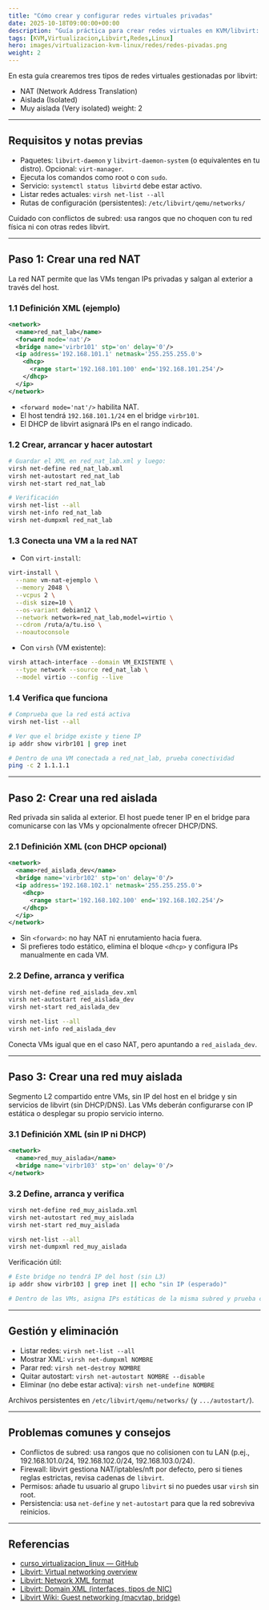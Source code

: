 ```yaml
---
title: "Cómo crear y configurar redes virtuales privadas"
date: 2025-10-18T09:00:00+00:00
description: "Guía práctica para crear redes virtuales en KVM/libvirt: NAT, redes aisladas y redes muy aisladas. Incluye comandos con virsh, ejemplos XML y verificación."
tags: [KVM,Virtualizacion,Libvirt,Redes,Linux]
hero: images/virtualizacion-kvm-linux/redes/redes-pivadas.png
weight: 2
---
```

En esta guía crearemos tres tipos de redes virtuales gestionadas por libvirt:

- NAT (Network Address Translation)
- Aislada (Isolated)
- Muy aislada (Very isolated)
 weight: 2

---

## Requisitos y notas previas

- Paquetes: `libvirt-daemon` y `libvirt-daemon-system` (o equivalentes en tu distro). Opcional: `virt-manager`.
- Ejecuta los comandos como root o con `sudo`.
- Servicio: `systemctl status libvirtd` debe estar activo.
- Listar redes actuales: `virsh net-list --all`
- Rutas de configuración (persistentes): `/etc/libvirt/qemu/networks/`

Cuidado con conflictos de subred: usa rangos que no choquen con tu red física ni con otras redes libvirt.

---

## Paso 1: Crear una red NAT

La red NAT permite que las VMs tengan IPs privadas y salgan al exterior a través del host.

### 1.1 Definición XML (ejemplo)

```xml
<network>
  <name>red_nat_lab</name>
  <forward mode='nat'/>
  <bridge name='virbr101' stp='on' delay='0'/>
  <ip address='192.168.101.1' netmask='255.255.255.0'>
    <dhcp>
      <range start='192.168.101.100' end='192.168.101.254'/>
    </dhcp>
  </ip>
</network>
```

- `<forward mode='nat'/>` habilita NAT.
- El host tendrá `192.168.101.1/24` en el bridge `virbr101`.
- El DHCP de libvirt asignará IPs en el rango indicado.

### 1.2 Crear, arrancar y hacer autostart

```bash
# Guardar el XML en red_nat_lab.xml y luego:
virsh net-define red_nat_lab.xml
virsh net-autostart red_nat_lab
virsh net-start red_nat_lab

# Verificación
virsh net-list --all
virsh net-info red_nat_lab
virsh net-dumpxml red_nat_lab
```

### 1.3 Conecta una VM a la red NAT

- Con `virt-install`:

```bash
virt-install \
  --name vm-nat-ejemplo \
  --memory 2048 \
  --vcpus 2 \
  --disk size=10 \
  --os-variant debian12 \
  --network network=red_nat_lab,model=virtio \
  --cdrom /ruta/a/tu.iso \
  --noautoconsole
```

- Con `virsh` (VM existente):

```bash
virsh attach-interface --domain VM_EXISTENTE \
  --type network --source red_nat_lab \
  --model virtio --config --live
```

### 1.4 Verifica que funciona

```bash
# Comprueba que la red está activa
virsh net-list --all

# Ver que el bridge existe y tiene IP
ip addr show virbr101 | grep inet

# Dentro de una VM conectada a red_nat_lab, prueba conectividad
ping -c 2 1.1.1.1
```

---

## Paso 2: Crear una red aislada

Red privada sin salida al exterior. El host puede tener IP en el bridge para comunicarse con las VMs y opcionalmente ofrecer DHCP/DNS.

### 2.1 Definición XML (con DHCP opcional)

```xml
<network>
  <name>red_aislada_dev</name>
  <bridge name='virbr102' stp='on' delay='0'/>
  <ip address='192.168.102.1' netmask='255.255.255.0'>
    <dhcp>
      <range start='192.168.102.100' end='192.168.102.254'/>
    </dhcp>
  </ip>
</network>
```

- Sin `<forward>`: no hay NAT ni enrutamiento hacia fuera.
- Si prefieres todo estático, elimina el bloque `<dhcp>` y configura IPs manualmente en cada VM.

### 2.2 Define, arranca y verifica

```bash
virsh net-define red_aislada_dev.xml
virsh net-autostart red_aislada_dev
virsh net-start red_aislada_dev

virsh net-list --all
virsh net-info red_aislada_dev
```

Conecta VMs igual que en el caso NAT, pero apuntando a `red_aislada_dev`.

---

## Paso 3: Crear una red muy aislada

Segmento L2 compartido entre VMs, sin IP del host en el bridge y sin servicios de libvirt (sin DHCP/DNS). Las VMs deberán configurarse con IP estática o desplegar su propio servicio interno.

### 3.1 Definición XML (sin IP ni DHCP)

```xml
<network>
  <name>red_muy_aislada</name>
  <bridge name='virbr103' stp='on' delay='0'/>
</network>
```

### 3.2 Define, arranca y verifica

```bash
virsh net-define red_muy_aislada.xml
virsh net-autostart red_muy_aislada
virsh net-start red_muy_aislada

virsh net-list --all
virsh net-dumpxml red_muy_aislada
```

Verificación útil:

```bash
# Este bridge no tendrá IP del host (sin L3)
ip addr show virbr103 | grep inet || echo "sin IP (esperado)"

# Dentro de las VMs, asigna IPs estáticas de la misma subred y prueba conectividad entre ellas
```

---

## Gestión y eliminación

- Listar redes: `virsh net-list --all`
- Mostrar XML: `virsh net-dumpxml NOMBRE`
- Parar red: `virsh net-destroy NOMBRE`
- Quitar autostart: `virsh net-autostart NOMBRE --disable`
- Eliminar (no debe estar activa): `virsh net-undefine NOMBRE`

Archivos persistentes en `/etc/libvirt/qemu/networks/` (y `.../autostart/`).

---

## Problemas comunes y consejos

- Conflictos de subred: usa rangos que no colisionen con tu LAN (p.ej., 192.168.101.0/24, 192.168.102.0/24, 192.168.103.0/24).
- Firewall: libvirt gestiona NAT/iptables/nft por defecto, pero si tienes reglas estrictas, revisa cadenas de `libvirt`.
- Permisos: añade tu usuario al grupo `libvirt` si no puedes usar `virsh` sin root.
- Persistencia: usa `net-define` y `net-autostart` para que la red sobreviva reinicios.

---

## Referencias

- [curso_virtualizacion_linux — GitHub](https://github.com/josedom24/curso_virtualizacion_linux)
- [Libvirt: Virtual networking overview](https://libvirt.org/network.html)
- [Libvirt: Network XML format](https://libvirt.org/formatnetwork.html)
- [Libvirt: Domain XML (interfaces, tipos de NIC)](https://libvirt.org/formatdomain.html)
- [Libvirt Wiki: Guest networking (macvtap, bridge)](https://wiki.libvirt.org/page/Guest_Networking)
